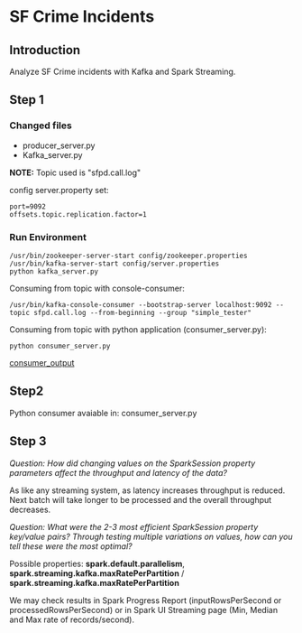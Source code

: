 # SF Crime Incidents

## Introduction

Analyze SF Crime incidents with Kafka and Spark Streaming.

## Step 1

### Changed files
 + producer_server.py
 +  Kafka_server.py

**NOTE:** Topic used is "sfpd.call.log"


config server.property set:

```
port=9092
offsets.topic.replication.factor=1
```

### Run Environment

```
/usr/bin/zookeeper-server-start config/zookeeper.properties
/usr/bin/kafka-server-start config/server.properties
python kafka_server.py
```
Consuming from topic with console-consumer:

```
/usr/bin/kafka-console-consumer --bootstrap-server localhost:9092 --topic sfpd.call.log --from-beginning --group "simple_tester"
```

Consuming from topic with python application (consumer_server.py):

```
python consumer_server.py
```

[consumer_output](https://github.com/CGodinho/Udacity/blob/master/Data_Streaming_Nanodegree/SF_Crime_Statistics/pics/consumer_server_output.png)


## Step2

Python consumer avaiable in: consumer_server.py


## Step 3


*Question: How did changing values on the SparkSession property parameters affect the throughput and latency of the data?*

As like any streaming system, as latency increases throughput is reduced. Next batch will take longer to be processed and the overall throughput decreases.


*Question: What were the 2-3 most efficient SparkSession property key/value pairs? Through testing multiple variations on values, how can you tell these were the most optimal?*

Possible properties: **spark.default.parallelism**, **spark.streaming.kafka.maxRatePerPartition** / **spark.streaming.kafka.maxRatePerPartition**

We may check results in Spark Progress Report (inputRowsPerSecond or processedRowsPerSecond) or in Spark UI Streaming page (Min, Median and Max rate of records/second).
